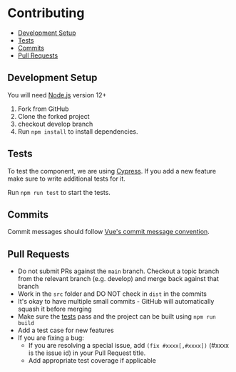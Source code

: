 # Contributing

- [Development Setup](#development-setup)
- [Tests](#tests)
- [Commits](#commits)
- [Pull Requests](#pull-requests)

## Development Setup
You will need [Node.js](https://nodejs.org/en/) version 12+

1. Fork from GitHub
2. Clone the forked project
3. checkout develop branch
4. Run `npm install` to install dependencies.

## Tests
To test the component, we are using [Cypress](https://www.cypress.io). If you add a new feature make sure to write additional tests for it.

Run `npm run test` to start the tests.

## Commits
Commit messages should follow [Vue's commit message convention](https://github.com/vuejs/vue/blob/dev/.github/COMMIT_CONVENTION.md).

## Pull Requests

- Do not submit PRs against the `main` branch. Checkout a topic branch from the relevant branch (e.g. develop) and merge back against that branch
- Work in the `src` folder and DO NOT check in `dist` in the commits
- It's okay to have multiple small commits - GitHub will automatically squash it before merging
- Make sure the [tests](#tests) pass and the project can be built using `npm run build`
- Add a test case for new features
- If you are fixing a bug:
  - If you are resolving a special issue, add `(fix #xxxx[,#xxxx])` (#xxxx is the issue id) in your Pull Request title.
  - Add appropriate test coverage if applicable